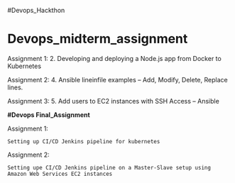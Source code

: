 #Devops_Hackthon


# Devops_midterm_assignment

Assignment 1:
      2. Developing and deploying a Node.js app from Docker to Kubernetes
      
Assignment 2:
      4. Ansible lineinfile examples – Add, Modify, Delete, Replace lines. 

Assignment 3:
        5. Add users to EC2 instances with SSH Access – Ansible

**#Devops Final_Assignment**

Assignment 1:

    Setting up CI/CD Jenkins pipeline for kubernetes

Assignment 2:

    Setting upe CI/CD Jenkins pipeline on a Master-Slave setup using Amazon Web Services EC2 instances
